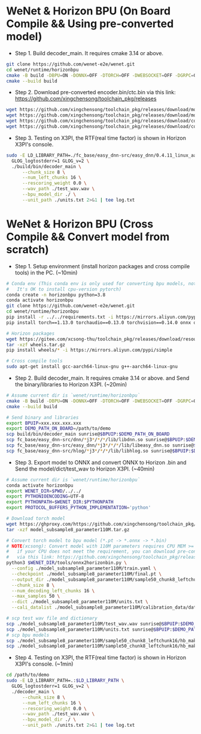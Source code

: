 # WeNet & Horizon BPU (On Board Compile && Using pre-converted model)

* Step 1. Build decoder_main. It requires cmake 3.14 or above.
```sh
git clone https://github.com/wenet-e2e/wenet.git
cd wenet/runtime/horizonbpu
cmake -B build -DBPU=ON -DONNX=OFF -DTORCH=OFF -DWEBSOCKET=OFF -DGRPC=OFF
cmake --build build
```

* Step 2. Download pre-converted encoder.bin/ctc.bin via this link: https://github.com/xingchensong/toolchain_pkg/releases
```sh
wget https://github.com/xingchensong/toolchain_pkg/releases/download/model_converted_chunksize8_leftchunk16/encoder.bin
wget https://github.com/xingchensong/toolchain_pkg/releases/download/model_converted_chunksize8_leftchunk16/ctc.bin
wget https://github.com/xingchensong/toolchain_pkg/releases/download/conformer_subsample8_110M/test_wav.wav
wget https://github.com/xingchensong/toolchain_pkg/releases/download/conformer_subsample8_110M/units.txt
```

* Step 3. Testing on X3PI, the RTF(real time factor) is shown in Horizon X3PI's console.
```sh
sudo -E LD_LIBRARY_PATH=./fc_base/easy_dnn-src/easy_dnn/0.4.11_linux_aarch64-j5_hobot_gcc9.3.0/files/easy_dnn/lib:./fc_base/easy_dnn-src/dnn/1.7.0_linux_aarch64-j5_hobot_gcc9.3.0/files/dnn/lib:./fc_base/easy_dnn-src/hlog/0.4.7_linux_aarch64-j5_hobot_gcc9.3.0/files/hlog/lib:$LD_LIBRARY_PATH \
  GLOG_logtostderr=1 GLOG_v=2 \
  ./build/bin/decoder_main \
      --chunk_size 8 \
      --num_left_chunks 16 \
      --rescoring_weight 0.0 \
      --wav_path ./test_wav.wav \
      --bpu_model_dir ./ \
      --unit_path ./units.txt 2>&1 | tee log.txt
```

# WeNet & Horizon BPU (Cross Compile && Convert model from scratch)

* Step 1. Setup environment (install horizon packages and cross compile tools) in the PC. (~10min)

```sh
# Conda env (This conda env is only used for converting bpu models, not for training torch models,
#   It's OK to install cpu-version pytorch)
conda create -n horizonbpu python=3.8
conda activate horizonbpu
git clone https://github.com/wenet-e2e/wenet.git
cd wenet/runtime/horizonbpu
pip install -r ../../requirements.txt -i https://mirrors.aliyun.com/pypi/simple
pip install torch==1.13.0 torchaudio==0.13.0 torchvision==0.14.0 onnx onnxruntime -i https://mirrors.aliyun.com/pypi/simple

# Horizon packages
wget https://gitee.com/xcsong-thu/toolchain_pkg/releases/download/resource/wheels.tar.gz
tar -xzf wheels.tar.gz
pip install wheels/* -i https://mirrors.aliyun.com/pypi/simple

# Cross compile tools
sudo apt-get install gcc-aarch64-linux-gnu g++-aarch64-linux-gnu
```


* Step 2. Build decoder_main. It requires cmake 3.14 or above. and Send the binary/libraries to Horizon X3PI. (~20min)

``` sh
# Assume current dir is `wenet/runtime/horizonbpu`
cmake -B build -DBPU=ON -DONNX=OFF -DTORCH=OFF -DWEBSOCKET=OFF -DGRPC=OFF -DCMAKE_TOOLCHAIN_FILE=toolchains/aarch64-linux-gnu.toolchain.cmake
cmake --build build

# Send binary and libraries
export BPUIP=xxx.xxx.xxx.xxx
export DEMO_PATH_ON_BOARD=/path/to/demo
scp build/bin/decoder_main sunrise@$BPUIP:$DEMO_PATH_ON_BOARD
scp fc_base/easy_dnn-src/dnn/*j3*/*/*/lib/libdnn.so sunrise@$BPUIP:$DEMO_PATH_ON_BOARD
scp fc_base/easy_dnn-src/easy_dnn/*j3*/*/*/lib/libeasy_dnn.so sunrise@$BPUIP:$DEMO_PATH_ON_BOARD
scp fc_base/easy_dnn-src/hlog/*j3*/*/*/lib/libhlog.so sunrise@$BPUIP:$DEMO_PATH_ON_BOARD
```

* Step 3. Export model to ONNX and convert ONNX to Horizon .bin and Send the model/dict/test_wav to Horizon X3PI. (~40min)

``` sh
# Assume current dir is `wenet/runtime/horizonbpu`
conda activate horizonbpu
export WENET_DIR=$PWD/../../
export PYTHONIOENCODING=UTF-8
export PYTHONPATH=$WENET_DIR:$PYTHONPATH
export PROTOCOL_BUFFERS_PYTHON_IMPLEMENTATION='python'

# Download torch model
wget https://ghproxy.com/https://github.com/xingchensong/toolchain_pkg/releases/download/conformer_subsample8_110M/model_subsample8_parameter110M.tar.gz
tar -xzf model_subsample8_parameter110M.tar.gz

# Convert torch model to bpu model (*.pt -> *.onnx -> *.bin)
# NOTE(xcsong): Convert model with 110M parameters requires CPU MEM >= 16G,
#   if your CPU does not meet the requirement, you can download pre-converted encoder.bin/ctc.bin
#   via this link: https://github.com/xingchensong/toolchain_pkg/releases
python3 $WENET_DIR/tools/onnx2horizonbin.py \
  --config ./model_subsample8_parameter110M/train.yaml \
  --checkpoint ./model_subsample8_parameter110M/final.pt \
  --output_dir ./model_subsample8_parameter110M/sample50_chunk8_leftchunk16 \
  --chunk_size 8 \
  --num_decoding_left_chunks 16 \
  --max_samples 50 \
  --dict ./model_subsample8_parameter110M/units.txt \
  --cali_datalist ./model_subsample8_parameter110M/calibration_data/data.list

# scp test wav file and dictionary
scp ./model_subsample8_parameter110M/test_wav.wav sunrise@$BPUIP:$DEMO_PATH_ON_BOARD
scp ./model_subsample8_parameter110M/units.txt sunrise@$BPUIP:$DEMO_PATH_ON_BOARD
# scp bpu models
scp ./model_subsample8_parameter110M/sample50_chunk8_leftchunk16/hb_makertbin_output_encoder/encoder.bin sunrise@$BPUIP:$DEMO_PATH_ON_BOARD
scp ./model_subsample8_parameter110M/sample50_chunk8_leftchunk16/hb_makertbin_output_ctc/ctc.bin sunrise@$BPUIP:$DEMO_PATH_ON_BOARD
```

* Step 4. Testing on X3PI, the RTF(real time factor) is shown in Horizon X3PI's console. (~1min)

``` sh
cd /path/to/demo
sudo -E LD_LIBRARY_PATH=.:$LD_LIBRARY_PATH \
  GLOG_logtostderr=1 GLOG_v=2 \
  ./decoder_main \
      --chunk_size 8 \
      --num_left_chunks 16 \
      --rescoring_weight 0.0 \
      --wav_path ./test_wav.wav \
      --bpu_model_dir ./ \
      --unit_path ./units.txt 2>&1 | tee log.txt
```
